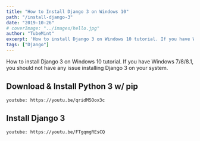 ```yaml
---
title: "How to Install Django 3 on Windows 10"
path: "/install-django-3"
date: "2019-10-26"
# coverImage: "../images/hello.jpg"
author: "TubeMint"
excerpt: 'How to install Django 3 on Windows 10 tutorial. If you have Windows 7/8/8.1, you should not have any issue installing Django 3 on your system'
tags: ["Django"]
---
```


How to install Django 3 on Windows 10 tutorial. If you have Windows 7/8/8.1, you should not have any issue installing Django 3 on your system.

## Download & Install Python 3 w/ pip


`youtube: https://youtu.be/qridM5Oox3c`


## Install Django 3

`youtube: https://youtu.be/FTgqmgREsCQ`

